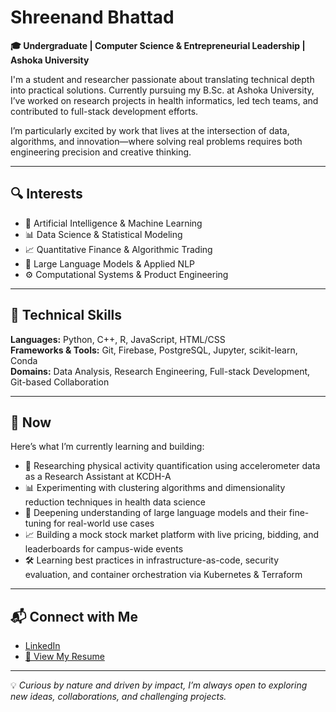 # Shreenand Bhattad

**🎓 Undergraduate | Computer Science & Entrepreneurial Leadership | Ashoka University**

I'm a student and researcher passionate about translating technical depth into practical solutions. Currently pursuing my B.Sc. at Ashoka University, I’ve worked on research projects in health informatics, led tech teams, and contributed to full-stack development efforts.

I’m particularly excited by work that lives at the intersection of data, algorithms, and innovation—where solving real problems requires both engineering precision and creative thinking.

---

## 🔍 Interests

- 🤖 Artificial Intelligence & Machine Learning  
- 📊 Data Science & Statistical Modeling  
- 📈 Quantitative Finance & Algorithmic Trading  
- 💬 Large Language Models & Applied NLP  
- ⚙️ Computational Systems & Product Engineering

---

## 🧰 Technical Skills

**Languages:** Python, C++, R, JavaScript, HTML/CSS  
**Frameworks & Tools:** Git, Firebase, PostgreSQL, Jupyter, scikit-learn, Conda  
**Domains:** Data Analysis, Research Engineering, Full-stack Development, Git-based Collaboration

---

## 📌 Now

Here’s what I’m currently learning and building:

- 🔬 Researching physical activity quantification using accelerometer data as a Research Assistant at KCDH-A  
- 📊 Experimenting with clustering algorithms and dimensionality reduction techniques in health data science  
- 🧠 Deepening understanding of large language models and their fine-tuning for real-world use cases  
- 📈 Building a mock stock market platform with live pricing, bidding, and leaderboards for campus-wide events  
- 🛠 Learning best practices in infrastructure-as-code, security evaluation, and container orchestration via Kubernetes & Terraform

---

## 📬 Connect with Me

- [LinkedIn](https://www.linkedin.com/in/shreenandbhattad)  
- [📄 View My Resume]([#](https://github.com/Shreenandbhattad/shreenandbhattad/blob/main/Resume.pdf)) <!-- Replace this with your actual resume link -->

---

💡 *Curious by nature and driven by impact, I’m always open to exploring new ideas, collaborations, and challenging projects.*
